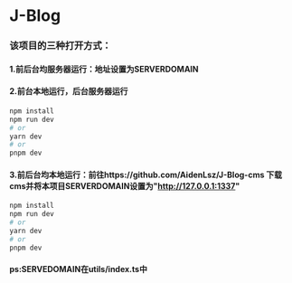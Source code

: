 # J-Blog

### 该项目的三种打开方式：
#### 1.前后台均服务器运行：地址设置为SERVERDOMAIN
#### 2.前台本地运行，后台服务器运行
```bash
npm install
npm run dev
# or
yarn dev
# or
pnpm dev
```
#### 3.前后台均本地运行：前往https://github.com/AidenLsz/J-Blog-cms 下载cms并将本项目SERVERDOMAIN设置为"http://127.0.0.1:1337"

```bash
npm install
npm run dev
# or
yarn dev
# or
pnpm dev
```
#### ps:SERVEDOMAIN在utils/index.ts中

